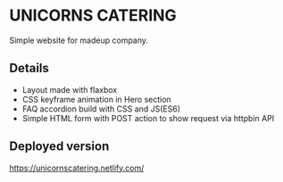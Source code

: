 # UNICORNS CATERING
Simple website for madeup company.

## Details
* Layout made with flaxbox
* CSS keyframe animation in Hero section
* FAQ accordion build with CSS and JS(ES6)
* Simple HTML form with POST action to show request via httpbin API

## Deployed version
https://unicornscatering.netlify.com/
